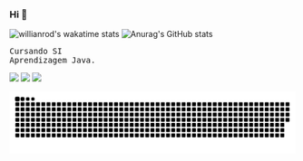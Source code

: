 ### Hi 👋
![willianrod's wakatime stats](https://github-readme-stats.vercel.app/api/wakatime?username=GustyLima&theme=radical)
![Anurag's GitHub stats](https://github-readme-stats.vercel.app/api/?username=GustyLima&show_icons=true&title_color=fff&icon_color=79ff97&text_color=9f9f9f&bg_color=151515)

<pre class="tab">
Cursando SI
Aprendizagem Java.
</pre>
<div> 
  <a href="https://www.instagram.com/gustlimay/" target="_blank"><img src="https://img.shields.io/badge/-Instagram-%23E4405F?style=for-the-badge&logo=instagram&logoColor=white" target="_blank"></a>
  <a href = "mailto: gustlima203@gmail.com"><img src="https://img.shields.io/badge/-Gmail-%23333?style=for-the-badge&logo=gmail&logoColor=white" target="_blank"></a>
  <a href="******" target="_blank"><img src="https://img.shields.io/badge/-LinkedIn-%230077B5?style=for-the-badge&logo=linkedin&logoColor=white" target="_blank"></a> 
 
 ![Snake animation](https://github.com/GustyLima/GustyLima/blob/output/github-contribution-grid-snake.svg)
 
</div>
